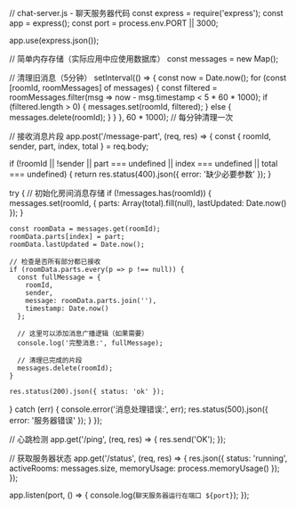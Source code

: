 // chat-server.js - 聊天服务器代码
const express = require('express');
const app = express();
const port = process.env.PORT || 3000;

app.use(express.json());

// 简单内存存储（实际应用中应使用数据库）
const messages = new Map();

// 清理旧消息（5分钟）
setInterval(() => {
  const now = Date.now();
  for (const [roomId, roomMessages] of messages) {
    const filtered = roomMessages.filter(msg => now - msg.timestamp < 5 * 60 * 1000);
    if (filtered.length > 0) {
      messages.set(roomId, filtered);
    } else {
      messages.delete(roomId);
    }
  }
}, 60 * 1000); // 每分钟清理一次

// 接收消息片段
app.post('/message-part', (req, res) => {
  const { roomId, sender, part, index, total } = req.body;
  
  if (!roomId || !sender || part === undefined || index === undefined || total === undefined) {
    return res.status(400).json({ error: '缺少必要参数' });
  }
  
  try {
    // 初始化房间消息存储
    if (!messages.has(roomId)) {
      messages.set(roomId, {
        parts: Array(total).fill(null),
        lastUpdated: Date.now()
      });
    }
    
    const roomData = messages.get(roomId);
    roomData.parts[index] = part;
    roomData.lastUpdated = Date.now();
    
    // 检查是否所有部分都已接收
    if (roomData.parts.every(p => p !== null)) {
      const fullMessage = {
        roomId,
        sender,
        message: roomData.parts.join(''),
        timestamp: Date.now()
      };
      
      // 这里可以添加消息广播逻辑（如果需要）
      console.log('完整消息:', fullMessage);
      
      // 清理已完成的片段
      messages.delete(roomId);
    }
    
    res.status(200).json({ status: 'ok' });
  } catch (err) {
    console.error('消息处理错误:', err);
    res.status(500).json({ error: '服务器错误' });
  }
});

// 心跳检测
app.get('/ping', (req, res) => {
  res.send('OK');
});

// 获取服务器状态
app.get('/status', (req, res) => {
  res.json({
    status: 'running',
    activeRooms: messages.size,
    memoryUsage: process.memoryUsage()
  });
});

app.listen(port, () => {
  console.log(`聊天服务器运行在端口 ${port}`);
});